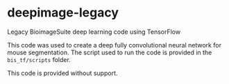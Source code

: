 # deepimage-legacy
Legacy BioimageSuite deep learning code using TensorFlow

This code was used to create a deep fully convolutional neural network for mouse segmentation.
The script used to run the code is provided in the `bis_tf/scripts` folder.

This code is provided without support.
